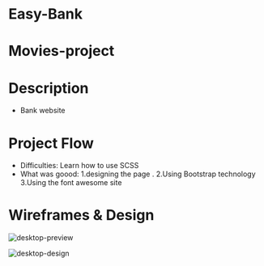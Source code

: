 # Easy-Bank
# Movies-project
# Description
* Bank website
# Project Flow
* Difficulties: Learn how to use SCSS
* What was goood:
1.designing the page .
2.Using Bootstrap technology
3.Using the font awesome site
# Wireframes & Design
![desktop-preview](https://user-images.githubusercontent.com/105584546/185572104-74d241d8-5c1c-4aa3-a9c1-f2935562d5f0.jpg)

![desktop-design](https://user-images.githubusercontent.com/105584546/185572150-2dcc0b17-9343-4921-a837-9b7a0ae2f7e0.jpg)
